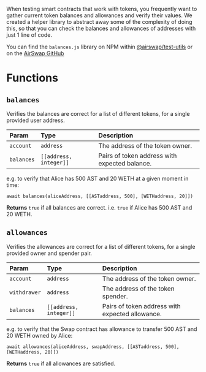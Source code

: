 When testing smart contracts that work with tokens, you frequently want to gather current token balances and allowances and verify their values. We created a helper library to abstract away some of the complexity of doing this, so that you can check the balances and allowances of addresses with just 1 line of code.

You can find the `balances.js` library on NPM within [@airswap/test-utils](https://www.npmjs.com/package/@airswap/test-utils) or on the [AirSwap GitHub](https://github.com/airswap/airswap-protocols/blob/master/utils/test-utils/src/balances.js)

# Functions

## `balances`

Verifies the balances are correct for a list of different tokens, for a single provided user address.

| Param      | Type                  | Description                                   |
| :--------- | :-------------------- | :-------------------------------------------- |
| `account`  | `address`             | The address of the token owner.               | 
| `balances` | `[[address, integer]]`| Pairs of token address with expected balance. |

e.g. to verify that Alice has 500 AST and 20 WETH at a given moment in time:

`await balances(aliceAddress, [[ASTaddress, 500], [WETHaddress, 20]])`

**Returns** `true` if all balances are correct. i.e. `true` if Alice has 500 AST and 20 WETH.

## `allowances`

Verifies the allowances are correct for a list of different tokens, for a single provided owner and spender pair.

| Param        | Type                  | Description                                     |
| :----------- | :-------------------- | :---------------------------------------------- |
| `account`    | `address`             | The address of the token owner.                 | 
| `withdrawer` | `address`             | The address of the token spender.               | 
| `balances`   | `[[address, integer]]`| Pairs of token address with expected allowance. |

e.g. to verify that the Swap contract has allowance to transfer 500 AST and 20 WETH owned by Alice:

`await allowances(aliceAddress, swapAddress, [[ASTaddress, 500], [WETHaddress, 20]])`

**Returns** `true` if all allowances are satisfied.

